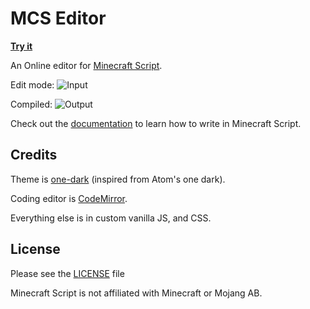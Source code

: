 # MCS Editor
**[Try it](https://pandawanfr.github.io/MCSEditor/)**

An Online editor for [Minecraft Script](https://github.com/PandawanFr/mcs).

Edit mode:
![Input](http://i.imgur.com/lQ3vc1H.png)

Compiled:
![Output](http://i.imgur.com/bQchye4.png)

Check out the [documentation](https://github.com/PandawanFr/mcs/wiki) to learn how to write in Minecraft Script.


## Credits

Theme is [one-dark](https://github.com/Aerobird98/codemirror-one-dark-theme) (inspired from Atom's one dark).

Coding editor is [CodeMirror](https://codemirror.net/).

Everything else is in custom vanilla JS, and CSS.

## License
Please see the [LICENSE](https://github.com/PandawanFr/MCSEditor/blob/master/LICENSE) file

Minecraft Script is not affiliated with Minecraft or Mojang AB.